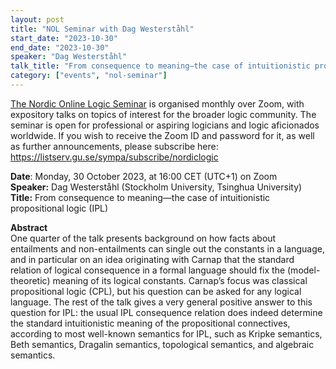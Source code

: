 ```yaml
---
layout: post
title: "NOL Seminar with Dag Westerståhl"
start_date: "2023-10-30"
end_date: "2023-10-30"
speaker: "Dag Westerståhl"
talk_title: "From consequence to meaning—the case of intuitionistic propositional logic (IPL)"
category: ["events", "nol-seminar"]
---
```

[The Nordic Online Logic Seminar](/the-NOL-seminar.html)
is organised monthly over Zoom, with expository talks on topics of interest for
the broader logic community. The seminar is open for professional or aspiring
logicians and logic aficionados worldwide. If you wish to receive the Zoom ID
and password for it, as well as further announcements, please subscribe here:  
<https://listserv.gu.se/sympa/subscribe/nordiclogic>

**Date**: Monday, 30 October 2023, at 16:00 CET (UTC+1) on Zoom  
**Speaker:** Dag Westerståhl (Stockholm University, Tsinghua University)  
**Title:** From consequence to meaning—the case of intuitionistic propositional logic (IPL)

**Abstract**  
One quarter of the talk presents background on how facts about entailments and
non-entailments can single out the constants in a language, and in particular on
an idea originating with Carnap that the standard relation of logical
consequence in a formal language should fix the (model-theoretic) meaning of its
logical constants. Carnap’s focus was classical propositional logic (CPL), but
his question can be asked for any logical language. The rest of the talk gives a
very general positive answer to this question for IPL: the usual IPL consequence
relation does indeed determine the standard intuitionistic meaning of the
propositional connectives, according to most well-known semantics for IPL, such
as Kripke semantics, Beth semantics, Dragalin semantics, topological semantics,
and algebraic semantics.
